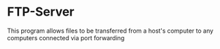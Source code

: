 # FTP-Server
This program allows files to be transferred from a host's computer to any computers connected via port forwarding
